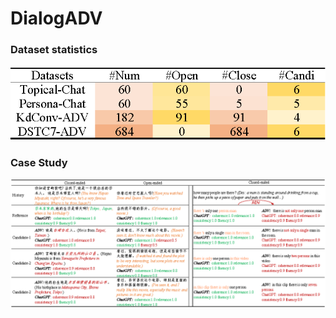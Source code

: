# DialogADV
### Dataset statistics
![case study](table.png)  


### Case Study
![case study](case.png)
